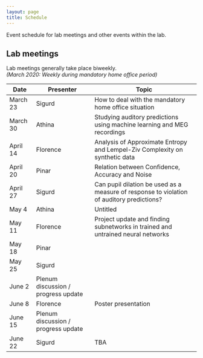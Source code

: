 ```yaml
---
layout: page
title: Schedule
---
```


Event schedule for lab meetings and other events within the lab.

## Lab meetings

Lab meetings generally take place biweekly.<br>
*(March 2020: Weekly during mandatory home office period)*

| Date | Presenter  | Topic |
| --- | --- | --- |
| March 23 | Sigurd | How to deal with the mandatory home office situation |
| March 30 | Athina | Studying auditory predictions using machine learning and MEG recordings |
| April 14 | Florence | Analysis of Approximate Entropy and Lempel-Ziv Complexity on synthetic data |
| April 20 | Pinar | Relation between Confidence, Accuracy and Noise |
| April 27 | Sigurd | Can pupil dilation be used as a measure of response to violation of auditory predictions? |
| May 4 | Athina | Untitled |
| May 11 | Florence | Project update and finding subnetworks in trained and untrained neural networks |
| May 18 | Pinar |  |
| May 25 | Sigurd |  |
| June 2 | Plenum discussion / progress update |  |
| June 8 | Florence | Poster presentation |
| June 15 | Plenum discussion / progress update |  |
| June 22 | Sigurd | TBA |
